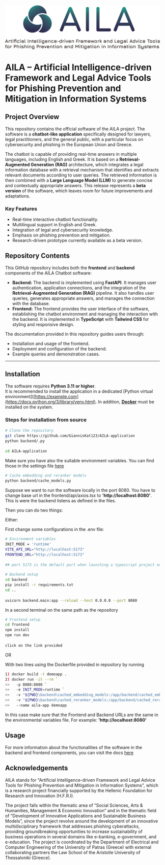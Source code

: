 ![AILA Logo](frontend/src/images/aila_new.png)

# AILA – Artificial Intelligence-driven Framework and Legal Advice Tools for Phishing Prevention and Mitigation in Information Systems

## Project Overview

This repository contains the official software of the AILA project. The software is a **chatbot-like application** specifically designed for lawyers, legal practitioners, and the general public, with a particular focus on cybersecurity and phishing in the European Union and Greece.  

The chatbot is capable of providing real-time answers in multiple languages, including English and Greek. It is based on a **Retrieval-Augmented Generation (RAG)** architecture, which integrates a legal information database with a retrieval mechanism that identifies and extracts relevant documents according to user queries. The retrieved information is then combined with a **Large Language Model (LLM)** to generate concise and contextually appropriate answers. This release represents a **beta version** of the software, which leaves room for future improvements and adaptations.

### Key Features
- Real-time interactive chatbot functionality.  
- Multilingual support in English and Greek.  
- Integration of legal and cybersecurity knowledge.  
- Emphasis on phishing prevention and mitigation.  
- Research-driven prototype currently available as a beta version.  

## Repository Contents
This GitHub repository includes both the **frontend** and **backend** components of the AILA Chatbot software:

- **Backend:** The backend is implemented using **FastAPI**. It manages user authentication, application connections, and the integration of the **Retrieval-Augmented Generation (RAG)** pipeline. It also handles user queries, generates appropriate answers, and manages the connection with the database.  
- **Frontend:** The frontend provides the user interface of the software, establishing the chatbot environment and managing the interaction with the backend. It is implemented in **TypeScript** with **Tailwind CSS** for styling and responsive design.

The documentation provided in this repository guides users through:  
- Installation and usage of the frontend.  
- Deployment and configuration of the backend.  
- Example queries and demonstration cases.  

---

## Installation
The software requires **Python 3.11 or higher**.  
It is recommended to install the application in a dedicated [Python virtual environment]([https://example.com](https://docs.python.org/3/library/venv.html). In addition, **[Docker](https://www.docker.com/)** must be installed on the system.  

### Steps for installation from source
```bash
# Clone the repository
git clone https://github.com/GiannisKat123/AILA-application
python backend/.py

cd AILA-application

```
Make sure you have also the suitable environment variables. You can find those in the settings file [here](https://github.com/GiannisKat123/AILA-application/blob/main/backend/database/config/config.py)

```bash
# Cache embedding and reranker models
python backend/cache_models.py
```

Suppose we want to run the software locally in the port 8080. You have to change base url in the frontend/api/axios.tsx to **'http://localhost:8080'**. This is were the backend listens as defined in the files.

Then you can do two things:

Either:

First change some configurations in the .env file:

```bash
# Environment variables
INIT_MODE = 'runtime'
VITE_API_URL="http://localhost:5173"
FRONTEND_URL="http://localhost:5173"

## port 5173 is the default port when launching a typescript project on dev mode
```

```bash
# Backend setup
cd backend
pip install -r requirements.txt
cd ..

uvicorn backend.main:app --reload --host 0.0.0.0 --port 8080
```

In a second terminal on the same path as the repository

```bash
# Frontend setup
cd frontend
npm install
npm run dev

click on the link provided
```

OR 

With two lines using the Dockerfile provided in repository by running
```bash
1) docker build -t demoapp .
2) docker run -it --rm `    
>>   -p 8080:8080 `
>>   -e INIT_MODE=runtime `
>>   -v "${PWD}\backend\cached_embedding_models:/app/backend/cached_embedding_models" `
>>   -v "${PWD}\backend\cached_reranker_models:/app/backend/cached_reranker_models" `
>>   --name aila-app demoapp
```

In this case make sure that the Frontend and Backend URLs are the same in the environmental variables file. For example: **'http://localhost:8080'**

## Usage
For more information about the functionalities of the software in the backend and frontend components, you can visit the docs [here](https://gianniskat123.github.io/AILA-application/)

## Acknowledgements
AILA stands for "Artificial Intelligence-driven Framework and Legal Advice Tools for Phishing Prevention and Mitigation in Information Systems", which is a research project financially supported by the Hellenic Foundation for Research and Innovation (H.F.R.I).

The project falls within the thematic area of “Social Sciences, Arts & Humanities, Management & Economic Innovation” and in the thematic field of “Development of Innovative Applications and Sustainable Business Models”, since the project revolve around the development of an innovative multidisciplinary framework that addresses phishing cyberattacks, providing groundbreaking opportunities to increase sustainability of business operations in several domains like e-banking, e-government, and e-education. The project is coordinated by the Department of Electrical and Computer Engineering of the University of Patras (Greece) with external collaborating partners the Law School of the Aristotle University of Thessaloniki (Greece).


